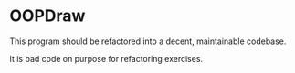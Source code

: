 OOPDraw
=======

This program should be refactored into a decent, maintainable codebase.

It is bad code on purpose for refactoring exercises.
